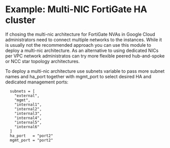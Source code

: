 # Example: Multi-NIC FortiGate HA cluster

If chosing the multi-nic architecture for FortiGate NVAs in Google Cloud administrators need to connect multiple networks to the instances. While it is usually not the recommended approach you can use this module to deploy a multi-nic architecture. As an alternative to using dedicated NICs per VPC network administratos can try more flexible peered hub-and-spoke or NCC star topology architectures.

To deploy a multi-nic architecture use subnets variable to pass more subnet names and ha_port together with mgmt_port to select desired HA and dedicated management ports:

```
  subnets = [
    "external",
    "mgmt",
    "internal1",
    "internal2",
    "internal3",
    "internal4",
    "internal5",
    "internal6"
  ]
  ha_port   = "port2"
  mgmt_port = "port2"
```